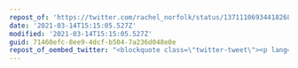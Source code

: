 ```yaml
---
repost_of: 'https://twitter.com/rachel_norfolk/status/1371110693441826821?s=12'
date: '2021-03-14T15:15:05.527Z'
modified: '2021-03-14T15:15:05.527Z'
guid: 71460efc-8ee9-4dcf-b504-7a236d048e0e
repost_of_oembed_twitter: "<blockquote class=\"twitter-tweet\"><p lang=\"en\" dir=\"ltr\">Whilst I have enjoyed listening to “big name” speakers, like <a href=\"https://twitter.com/tomstandage?ref_src=twsrc%5Etfw\">@tomstandage</a>, <a href=\"https://twitter.com/rachelandrew?ref_src=twsrc%5Etfw\">@rachelandrew</a>, <a href=\"https://twitter.com/adactio?ref_src=twsrc%5Etfw\">@adactio</a>, <a href=\"https://twitter.com/brucel?ref_src=twsrc%5Etfw\">@brucel</a>, <a href=\"https://twitter.com/sonniesedge?ref_src=twsrc%5Etfw\">@sonniesedge</a>, <a href=\"https://twitter.com/csswizardry?ref_src=twsrc%5Etfw\">@csswizardry</a> and <a href=\"https://twitter.com/Dr_Black?ref_src=twsrc%5Etfw\">@Dr_Black</a>, I would\_much\_rather know that ALL the speakers at a conf had support to pass on their knowledge to us<a href=\"https://t.co/ygWN6HsxVt\">https://t.co/ygWN6HsxVt</a> <a href=\"https://t.co/8Ls8JLbNDd\">https://t.co/8Ls8JLbNDd</a></p>&mdash; Rachel Lawson (@rachel_norfolk) <a href=\"https://twitter.com/rachel_norfolk/status/1371110693441826821?ref_src=twsrc%5Etfw\">March 14, 2021</a></blockquote>\n<script async src=\"https://platform.twitter.com/widgets.js\" charset=\"utf-8\"></script>\n"
---
```

 
